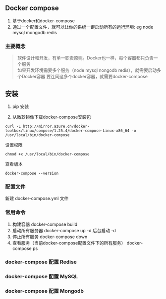 ## Docker compose
1. 基于docker和docker-compose
2. 通过一个配置文件，就可以让你的系统一键启动所有的运行环境: eg node mysql mongodb redis 

### 主要概念
> 软件设计和开发，有单一职责原则。Docker也一样，每个容器都只负责一个服务   
> 如果开发环境需要多个服务（node mysql nongodb redis），就需要启动多个Docker容器 
> 要连同这多个docker容器，就需要docker-compose

## 安装
1. pip 安装

2. 从微软镜像下载docker-compose安装包
```
curl -L http://mirror.azure.cn/docker-toolbox/linux/compose/1.25.4/docker-compose-Linux-x86_64 -o /usr/local/bin/docker-compose
```
设置权限
```
chmod +x /usr/local/bin/docker-compose
```
查看版本
```
docker-compose --version 
```

### 配置文件 
新建 docker-compose.yml 文件


### 常用命令
1. 构建容器 docker-compose build <service-name>
2. 启动所有服务器 docker-compose up -d  后台启动 -d
3. 停止所有服务 docker-compose down
4. 查看服务（当前docker-compose配置文件下的所有服务） docker-compose ps
### docker-compose 配置 Redise


### docker-compose 配置 MySQL 


### docker-compose 配置 Mongodb
